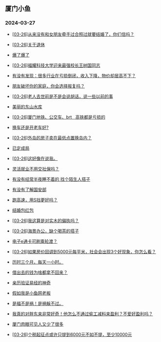 ## 厦门小鱼 
### 2024-03-27

+ [[03-26]从来没有和女朋友牵手过合照过就要结婚了，你们信吗？](http://bbs.xmfish.com/read-htm-tid-18165979.html)

+ [[03-26]关于退休](http://bbs.xmfish.com/read-htm-tid-18166042.html)

+ [爆了爆了](http://bbs.xmfish.com/read-htm-tid-18165993.html)

+ [[03-26]福耀科技大学迎来最强校长王树国同志](http://bbs.xmfish.com/read-htm-tid-18166007.html)

+ [有没有发现：很多行业在亏损倒闭，收入下降，物价却居高不下？](http://bbs.xmfish.com/read-htm-tid-18166020.html)

+ [朋友破坏你的家庭，你会选择报复吗？](http://bbs.xmfish.com/read-htm-tid-18166211.html)

+ [[03-26]老人去世前是不是会说胡话，说一些以前的事](http://bbs.xmfish.com/read-htm-tid-18165985.html)

+ [美丽的东山水库](http://bbs.xmfish.com/read-htm-tid-18166077.html)

+ [[03-26]厦门地铁、公交车、brt   高铁都是亏损的](http://bbs.xmfish.com/read-htm-tid-18166173.html)

+ [换车还是开老车好?](http://bbs.xmfish.com/read-htm-tid-18166093.html)

+ [[03-26]外岛的房子卖在最低点置换岛内？](http://bbs.xmfish.com/read-htm-tid-18166092.html)

+ [已定成局](http://bbs.xmfish.com/read-htm-tid-18165979.html)

+ [[03-26]这好像在说我。](http://bbs.xmfish.com/read-htm-tid-18166183.html)

+ [灵活就业不用交社保吗？](http://bbs.xmfish.com/read-htm-tid-18166182.html)

+ [有没有经常半夜睡不着的 找个陌生人搭子](http://bbs.xmfish.com/read-htm-tid-18166187.html)

+ [有没有了解国安部](http://bbs.xmfish.com/read-htm-tid-18166171.html)

+ [跑高速，用S挡更好吗？](http://bbs.xmfish.com/read-htm-tid-18166329.html)

+ [结婚包红包](http://bbs.xmfish.com/read-htm-tid-18166444.html)

+ [[03-26]我这算是对实木的偏执吗？](http://bbs.xmfish.com/read-htm-tid-18166480.html)

+ [[03-26]海景办公，缺个喝茶的搭子](http://bbs.xmfish.com/read-htm-tid-18166326.html)

+ [电子e通卡可刷乘轮渡？](http://bbs.xmfish.com/read-htm-tid-18166130.html)

+ [[03-26]如果房价回调到5000元每平米，社会会出现3个好现象，你怎么看？](http://bbs.xmfish.com/read-htm-tid-18166403.html)

+ [历时三个月，每天一小时。](http://bbs.xmfish.com/read-htm-tid-18166443.html)

+ [借出去的钱为啥都拿不回来？](http://bbs.xmfish.com/read-htm-tid-18166428.html)

+ [亲历验证易经的神奇](http://bbs.xmfish.com/read-htm-tid-18166372.html)

+ [假如我是小鱼网老板](http://bbs.xmfish.com/read-htm-tid-18166251.html)

+ [是福不是祸！是祸躲不过。](http://bbs.xmfish.com/read-htm-tid-18166538.html)

+ [我真的对胖东来非常好奇！他怎么不通过偷工减料来盈利？不爱好盈利吗？](http://bbs.xmfish.com/read-htm-tid-18166398.html)

+ [厦门肉眼可见人又少了很多](http://bbs.xmfish.com/read-htm-tid-18166551.html)

+ [[03-26]个税起征点或许只提到6000元不如不提，至少10000元](http://bbs.xmfish.com/read-htm-tid-18166422.html)

